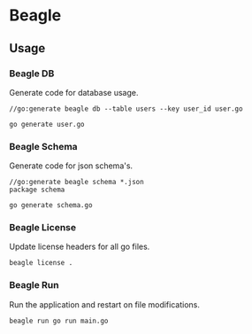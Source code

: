 # Beagle

## Usage

### Beagle DB

Generate code for database usage.

```
//go:generate beagle db --table users --key user_id user.go
```

```
go generate user.go
```

### Beagle Schema

Generate code for json schema's.

```
//go:generate beagle schema *.json
package schema
```

```
go generate schema.go
```

### Beagle License

Update license headers for all go files.

```
beagle license .
```

### Beagle Run

Run the application and restart on file modifications.

```
beagle run go run main.go
```

